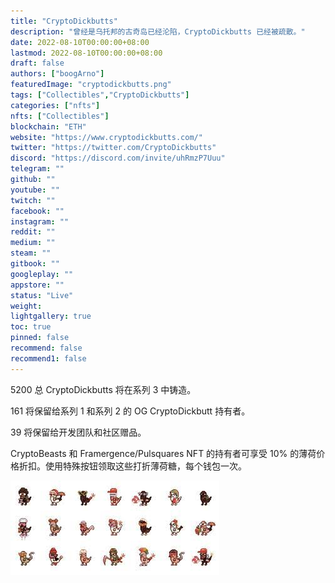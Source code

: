 ```yaml
---
title: "CryptoDickbutts"
description: "曾经是乌托邦的古奇岛已经沦陷，CryptoDickbutts 已经被疏散。"
date: 2022-08-10T00:00:00+08:00
lastmod: 2022-08-10T00:00:00+08:00
draft: false
authors: ["boogArno"]
featuredImage: "cryptodickbutts.png"
tags: ["Collectibles","CryptoDickbutts"]
categories: ["nfts"]
nfts: ["Collectibles"]
blockchain: "ETH"
website: "https://www.cryptodickbutts.com/"
twitter: "https://twitter.com/CryptoDickbutts"
discord: "https://discord.com/invite/uhRmzP7Uuu"
telegram: ""
github: ""
youtube: ""
twitch: ""
facebook: ""
instagram: ""
reddit: ""
medium: ""
steam: ""
gitbook: ""
googleplay: ""
appstore: ""
status: "Live"
weight: 
lightgallery: true
toc: true
pinned: false
recommend: false
recommend1: false
---
```

<p>5200 总 CryptoDickbutts 将在系列 3 中铸造。</p>
<p>161 将保留给系列 1 和系列 2 的 OG CryptoDickbutt 持有者。</p>
<p>39 将保留给开发团队和社区赠品。</p>
<p>CryptoBeasts 和 Framergence/Pulsquares NFT 的持有者可享受 10% 的薄荷价格折扣。使用特殊按钮领取这些打折薄荷糖，每个钱包一次。</p>

![下载](下载.jpg)
